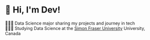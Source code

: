# 👋 Hi, I'm Dev!
👩🏻‍💻 Data Science major sharing my projects and journey in tech<br/>
👩🏻‍🎓 Studying Data Science at the [Simon Fraser University](https://www.sfu.ca/) University, Canada<br/>
